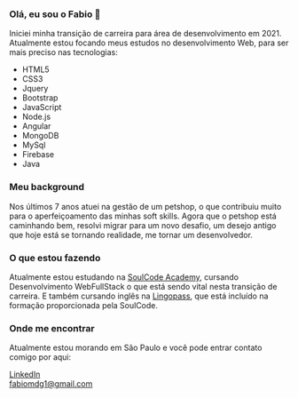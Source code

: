 ### Olá, eu sou o Fabio 👋
Iniciei minha transição de carreira para área de desenvolvimento em 2021.
Atualmente estou focando meus estudos no desenvolvimento Web, para ser mais preciso nas tecnologias:
* HTML5
* CSS3
* Jquery
* Bootstrap
* JavaScript
* Node.js
* Angular
* MongoDB
* MySql
* Firebase
* Java

### Meu background
Nos últimos 7 anos atuei na gestão de um petshop, o que contribuiu muito para o aperfeiçoamento das minhas soft skills.
Agora que o petshop está caminhando bem, resolvi migrar para um novo desafio, um desejo antigo que hoje está se tornando realidade, me tornar um desenvolvedor.


### O que estou fazendo
Atualmente estou estudando na <a href="https://soulcodeacademy.org/" rel="nofollow">SoulCode Academy</a>, cursando Desenvolvimento WebFullStack o que está sendo vital nesta transição de carreira.
E também cursando inglês na <a href="https://www.lingopass.com.br/" rel="nofollow">Lingopass</a>, que está incluído na formação proporcionada pela SoulCode.<br/>
  
### Onde me encontrar
Atualmente estou morando em São Paulo e você pode entrar contato comigo por aqui:

<a href="https://www.linkedin.com/in/fabiomdg1/" rel="nofollow">LinkedIn</a><br>
<a href="mailto:fabiomdg1@gmail.com">fabiomdg1@gmail.com</a>




<!--
**fabiomdg1/fabiomdg1** is a ✨ _special_ ✨ repository because its `README.md` (this file) appears on your GitHub profile.

Here are some ideas to get you started:

- 🔭 I’m currently working on ...
- 🌱 I’m currently learning ...
- 👯 I’m looking to collaborate on ...
- 🤔 I’m looking for help with ...
- 💬 Ask me about ...
- 📫 How to reach me: ...
- 😄 Pronouns: ...
- ⚡ Fun fact: ...
-->
